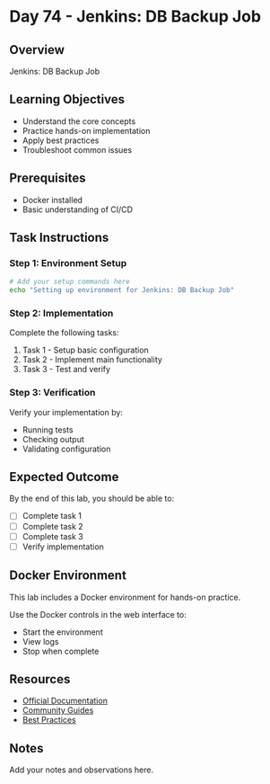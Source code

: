 # Day 74 - Jenkins: DB Backup Job

## Overview
Jenkins: DB Backup Job

## Learning Objectives
- Understand the core concepts
- Practice hands-on implementation
- Apply best practices
- Troubleshoot common issues

## Prerequisites
- Docker installed
- Basic understanding of CI/CD

## Task Instructions

### Step 1: Environment Setup
```bash
# Add your setup commands here
echo "Setting up environment for Jenkins: DB Backup Job"
```

### Step 2: Implementation
Complete the following tasks:
1. Task 1 - Setup basic configuration
2. Task 2 - Implement main functionality
3. Task 3 - Test and verify

### Step 3: Verification
Verify your implementation by:
- Running tests
- Checking output
- Validating configuration

## Expected Outcome
By the end of this lab, you should be able to:
- [ ] Complete task 1
- [ ] Complete task 2
- [ ] Complete task 3
- [ ] Verify implementation

## Docker Environment
This lab includes a Docker environment for hands-on practice.

Use the Docker controls in the web interface to:
- Start the environment
- View logs
- Stop when complete

## Resources
- [Official Documentation](#)
- [Community Guides](#)
- [Best Practices](#)

## Notes
Add your notes and observations here.
